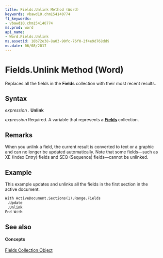```yaml
---
title: Fields.Unlink Method (Word)
keywords: vbawd10.chm154140774
f1_keywords:
- vbawd10.chm154140774
ms.prod: word
api_name:
- Word.Fields.Unlink
ms.assetid: 18b72e38-8a03-90fc-76f0-2f4e9d768dd9
ms.date: 06/08/2017
---
```



# Fields.Unlink Method (Word)

Replaces all the fields in the **Fields** collection with their most recent results.


## Syntax

 _expression_ . **Unlink**

 _expression_ Required. A variable that represents a **[Fields](fields-object-word.md)** collection.


## Remarks

When you unlink a field, the current result is converted to text or a graphic and can no longer be updated automatically. Note that some fields—such as XE (Index Entry) fields and SEQ (Sequence) fields—cannot be unlinked.


## Example

This example updates and unlinks all the fields in the first section in the active document.


```vb
With ActiveDocument.Sections(1).Range.Fields 
 .Update 
 .Unlink 
End With
```


## See also


#### Concepts


[Fields Collection Object](fields-object-word.md)

